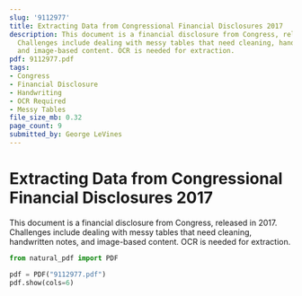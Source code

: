 ```yaml
---
slug: '9112977'
title: Extracting Data from Congressional Financial Disclosures 2017
description: This document is a financial disclosure from Congress, released in 2017.
  Challenges include dealing with messy tables that need cleaning, handwritten notes,
  and image-based content. OCR is needed for extraction.
pdf: 9112977.pdf
tags:
- Congress
- Financial Disclosure
- Handwriting
- OCR Required
- Messy Tables
file_size_mb: 0.32
page_count: 9
submitted_by: George LeVines
---
```

# Extracting Data from Congressional Financial Disclosures 2017

This document is a financial disclosure from Congress, released in 2017. Challenges include dealing with messy tables that need cleaning, handwritten notes, and image-based content. OCR is needed for extraction.

```python
from natural_pdf import PDF

pdf = PDF("9112977.pdf")
pdf.show(cols=6)
```